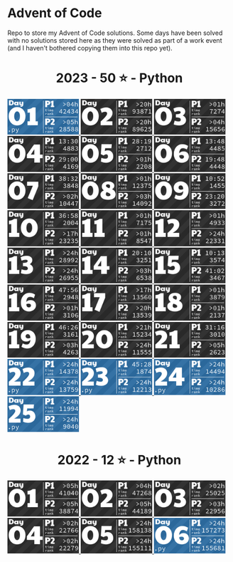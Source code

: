 # Advent of Code

Repo to store my Advent of Code solutions. Some days have been solved with no solutions stored here as they were solved as part of a work event (and I haven't bothered copying them into this repo yet).

<!-- AOC TILES BEGIN -->
<h1 align="center">
  2023 - 50 ⭐ - Python
</h1>
<a href="solutions/2023/python/day-1.py">
  <img src=".aoc_tiles/tiles/2023/01.png" width="161px">
</a>
<a href="None">
  <img src=".aoc_tiles/tiles/2023/02.png" width="161px">
</a>
<a href="None">
  <img src=".aoc_tiles/tiles/2023/03.png" width="161px">
</a>
<a href="None">
  <img src=".aoc_tiles/tiles/2023/04.png" width="161px">
</a>
<a href="None">
  <img src=".aoc_tiles/tiles/2023/05.png" width="161px">
</a>
<a href="None">
  <img src=".aoc_tiles/tiles/2023/06.png" width="161px">
</a>
<a href="None">
  <img src=".aoc_tiles/tiles/2023/07.png" width="161px">
</a>
<a href="None">
  <img src=".aoc_tiles/tiles/2023/08.png" width="161px">
</a>
<a href="None">
  <img src=".aoc_tiles/tiles/2023/09.png" width="161px">
</a>
<a href="None">
  <img src=".aoc_tiles/tiles/2023/10.png" width="161px">
</a>
<a href="None">
  <img src=".aoc_tiles/tiles/2023/11.png" width="161px">
</a>
<a href="None">
  <img src=".aoc_tiles/tiles/2023/12.png" width="161px">
</a>
<a href="None">
  <img src=".aoc_tiles/tiles/2023/13.png" width="161px">
</a>
<a href="None">
  <img src=".aoc_tiles/tiles/2023/14.png" width="161px">
</a>
<a href="None">
  <img src=".aoc_tiles/tiles/2023/15.png" width="161px">
</a>
<a href="None">
  <img src=".aoc_tiles/tiles/2023/16.png" width="161px">
</a>
<a href="None">
  <img src=".aoc_tiles/tiles/2023/17.png" width="161px">
</a>
<a href="None">
  <img src=".aoc_tiles/tiles/2023/18.png" width="161px">
</a>
<a href="None">
  <img src=".aoc_tiles/tiles/2023/19.png" width="161px">
</a>
<a href="None">
  <img src=".aoc_tiles/tiles/2023/20.png" width="161px">
</a>
<a href="None">
  <img src=".aoc_tiles/tiles/2023/21.png" width="161px">
</a>
<a href="solutions/2023/python/day-22.py">
  <img src=".aoc_tiles/tiles/2023/22.png" width="161px">
</a>
<a href="solutions/2023/python/day-23.py">
  <img src=".aoc_tiles/tiles/2023/23.png" width="161px">
</a>
<a href="solutions/2023/python/day-24.py">
  <img src=".aoc_tiles/tiles/2023/24.png" width="161px">
</a>
<a href="solutions/2023/python/day-25.py">
  <img src=".aoc_tiles/tiles/2023/25.png" width="161px">
</a>
<h1 align="center">
  2022 - 12 ⭐ - Python
</h1>
<a href="None">
  <img src=".aoc_tiles/tiles/2022/01.png" width="161px">
</a>
<a href="None">
  <img src=".aoc_tiles/tiles/2022/02.png" width="161px">
</a>
<a href="None">
  <img src=".aoc_tiles/tiles/2022/03.png" width="161px">
</a>
<a href="None">
  <img src=".aoc_tiles/tiles/2022/04.png" width="161px">
</a>
<a href="None">
  <img src=".aoc_tiles/tiles/2022/05.png" width="161px">
</a>
<a href="solutions/2022/python/day-6.py">
  <img src=".aoc_tiles/tiles/2022/06.png" width="161px">
</a>
<!-- AOC TILES END -->